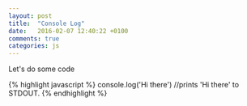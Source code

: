 ```yaml
---
layout: post
title:  "Console Log"
date:   2016-02-07 12:40:22 +0100
comments: true
categories: js
---
```


Let's do some code

{% highlight javascript %}
console.log('Hi there')
//prints 'Hi there' to STDOUT.
{% endhighlight %}